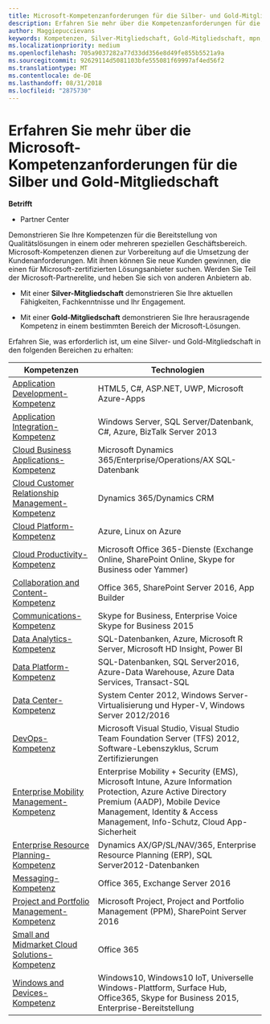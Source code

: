 ```yaml
---
title: Microsoft-Kompetenzanforderungen für die Silber- und Gold-Mitgliedschaft | Partner Center
description: Erfahren Sie mehr über die Kompetenzanforderungen für die Mitgliedschaftsstufen Silber und Gold.
author: Maggiepuccievans
keywords: Kompetenzen, Silver-Mitgliedschaft, Gold-Mitgliedschaft, mpn, MAPS, Kompetenz, Microsoft Partner Network, Network Mitgliedschaft
ms.localizationpriority: medium
ms.openlocfilehash: 705a9037282a77d33dd356e8d49fe855b5521a9a
ms.sourcegitcommit: 92629114d5081103bfe555081f69997af4ed56f2
ms.translationtype: MT
ms.contentlocale: de-DE
ms.lasthandoff: 08/31/2018
ms.locfileid: "2875730"
---
```

# <a name="microsoft-competency-requirements-for-gold-and-silver-membership"></a>Erfahren Sie mehr über die Microsoft-Kompetenzanforderungen für die Silber und Gold-Mitgliedschaft

**Betrifft**

-  Partner Center

Demonstrieren Sie Ihre Kompetenzen für die Bereitstellung von Qualitätslösungen in einem oder mehreren speziellen Geschäftsbereich. Microsoft-Kompetenzen dienen zur Vorbereitung auf die Umsetzung der Kundenanforderungen. Mit ihnen können Sie neue Kunden gewinnen, die einen für Microsoft-zertifizierten Lösungsanbieter suchen. Werden Sie Teil der Microsoft-Partnerelite, und heben Sie sich von anderen Anbietern ab.

- Mit einer **Silver-Mitgliedschaft** demonstrieren Sie Ihre aktuellen Fähigkeiten, Fachkenntnisse und Ihr Engagement.

- Mit einer **Gold-Mitgliedschaft** demonstrieren Sie Ihre herausragende Kompetenz in einem bestimmten Bereich der Microsoft-Lösungen.

Erfahren Sie, was erforderlich ist, um eine Silver- und Gold-Mitgliedschaft in den folgenden Bereichen zu erhalten:


| Kompetenzen  | Technologien |
|   ------------------   |   -------   |
| [Application Development-Kompetenz](https://partner.microsoft.com/membership/application-development-competency) | HTML5, C#, ASP.NET, UWP, Microsoft Azure-Apps |
| [Application Integration-Kompetenz](https://partner.microsoft.com/membership/application-integration-competency) | Windows Server, SQL Server/Datenbank, C#, Azure, BizTalk Server 2013|
| [Cloud Business Applications-Kompetenz](https://partner.microsoft.com/membership/cloud-business-applications-competency)| Microsoft Dynamics 365/Enterprise/Operations/AX SQL-Datenbank |
| [Cloud Customer Relationship Management-Kompetenz](https://partner.microsoft.com/membership/cloud-customer-relationship-management-competency)| Dynamics 365/Dynamics CRM |
| [Cloud Platform-Kompetenz](https://partner.microsoft.com/membership/cloud-platform-competency)| Azure, Linux on Azure |
| [Cloud Productivity-Kompetenz](https://partner.microsoft.com/membership/cloud-productivity-competency)| Microsoft Office 365-Dienste (Exchange Online, SharePoint Online, Skype for Business oder Yammer)|
| [Collaboration and Content-Kompetenz](https://partner.microsoft.com/membership/collaboration-and-content-competency)| Office 365, SharePoint Server 2016, App Builder |
| [Communications-Kompetenz](https://partner.microsoft.com/membership/communications-competency)| Skype for Business, Enterprise Voice Skype for Business 2015 |
| [Data Analytics-Kompetenz](https://partner.microsoft.com/membership/data-analytics-competency)| SQL-Datenbanken, Azure, Microsoft R Server, Microsoft HD Insight, Power BI |
| [Data Platform-Kompetenz](https://partner.microsoft.com/membership/data-platform-competency)| SQL-Datenbanken, SQL Server2016, Azure-Data Warehouse, Azure Data Services, Transact-SQL |
| [Data Center-Kompetenz](https://partner.microsoft.com/membership/datacenter-competency)| System Center 2012, Windows Server-Virtualisierung und Hyper-V, Windows Server 2012/2016 |
| [DevOps-Kompetenz](https://partner.microsoft.com/membership/devops-competency)| Microsoft Visual Studio, Visual Studio Team Foundation Server (TFS) 2012, Software-Lebenszyklus, Scrum Zertifizierungen |
| [Enterprise Mobility Management-Kompetenz](https://partner.microsoft.com/membership/enterprise-mobility-management-competency)| Enterprise Mobility + Security (EMS), Microsoft Intune, Azure Information Protection, Azure Active Directory Premium (AADP), Mobile Device Management, Identity & Access Management, Info-Schutz, Cloud App-Sicherheit |
| [Enterprise Resource Planning-Kompetenz](https://partner.microsoft.com/membership/enterprise-resource-planning-competency)| Dynamics AX/GP/SL/NAV/365, Enterprise Resource Planning (ERP), SQL Server2012-Datenbanken  |
| [Messaging-Kompetenz](https://partner.microsoft.com/membership/messaging-competency)| Office 365, Exchange Server 2016 |
| [Project and Portfolio Management-Kompetenz](https://partner.microsoft.com/membership/project-portfolio-management-competency)| Microsoft Project, Project and Portfolio Management (PPM), SharePoint Server 2016|
| [Small and Midmarket Cloud Solutions-Kompetenz](https://partner.microsoft.com/membership/small-midmarket-cloud-solutions-competency)| Office 365 |
| [Windows and Devices-Kompetenz](https://partner.microsoft.com/membership/windows-and-devices-competency)| Windows10, Windows10 IoT, Universelle Windows-Plattform, Surface Hub, Office365, Skype for Business 2015, Enterprise-Bereitstellung |